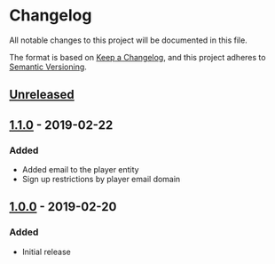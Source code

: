 # Changelog
All notable changes to this project will be documented in this file.

The format is based on [Keep a Changelog](https://keepachangelog.com/en/1.0.0/),
and this project adheres to [Semantic Versioning](https://semver.org/spec/v2.0.0.html).

## [Unreleased]


## [1.1.0] - 2019-02-22
### Added
- Added email to the player entity
- Sign up restrictions by player email domain

## [1.0.0] - 2019-02-20
### Added
- Initial release

[Unreleased]: https://github.com/zensoftio/ZenKicker/compare/v1.1.0...HEAD
[1.1.0]: https://github.com/zensoftio/ZenKicker/compare/v1.0.0...v1.1.0
[1.0.0]: https://github.com/zensoftio/ZenKicker/releases/tag/v1.0.0